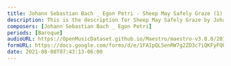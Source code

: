 ```yaml
---
title: Johann Sebastian Bach _ Egon Petri - Sheep May Safely Graze (1)
description: This is the description for Sheep May Safely Graze by Johann Sebastian Bach _ Egon Petri
composers: [Johann Sebastian Bach _ Egon Petri]
periods: [Baroque]
audioURL: https://OpenMusicDataset.github.io/Maestro/maestro-v3.0.0/2013/ORIG-MIDI_02_7_7_13_Group__MID--AUDIO_18_R1_2013_wav--4.midi
formURL: https://docs.google.com/forms/d/e/1FAIpQLSenRW7g2ZD3c7iQKFyFQOvcQ6GjvCq052c7ZtjyT0HQZK1wog/viewform
date: 2021-08-08T07:43:13-06:00
---
```

